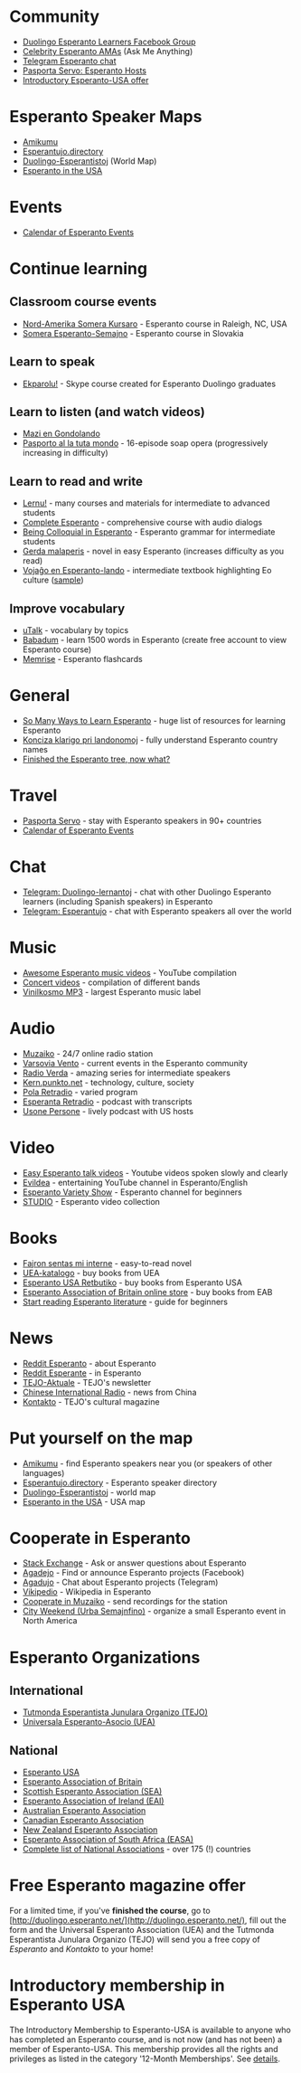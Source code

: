 # Community

* [Duolingo Esperanto Learners Facebook Group](https://www.facebook.com/groups/duolingo.esperanto.learners/)
* [Celebrity Esperanto AMAs](https://duolinguists.wordpress.com/celebrity-esperanto-amas) (Ask Me Anything)
* [Telegram Esperanto chat](https://www.telegramo.org/)
* [Pasporta Servo: Esperanto Hosts](https://pasportaservo.org/)
* [Introductory Esperanto-USA offer](https://bit.ly/2ce8Ok8)

# Esperanto Speaker Maps

* [Amikumu](https://www.amikumu.com/)
* [Esperantujo.directory](https://esperantujo.directory/)
* [Duolingo-Esperantistoj](https://www.google.com/maps/d/u/0/edit?mid=zHwhupZfxV_M.kEbZgnHaKo-o) (World Map)
* [Esperanto in the USA](https://bit.ly/EoUSA)

# Events

* [Calendar of Esperanto Events](https://www.eventoj.hu/kalendaro.htm)

# Continue learning

## Classroom course events

* [Nord-Amerika Somera Kursaro](http://nask.esperanto-usa.org/) - Esperanto course in Raleigh, NC, USA 
* [Somera Esperanto-Semajno](https://ses.ikso.net/) - Esperanto course in Slovakia 

## Learn to speak

* [Ekparolu!](http://edukado.net/ekparolu/prezento) - Skype course created for Esperanto Duolingo graduates

## Learn to listen (and watch videos)

* [Mazi en Gondolando](https://www.youtube.com/watch?v=wCJt_Advj-A&t=0s)
* [Pasporto al la tuta mondo](https://www.youtube.com/watch?v=OquSnGAKYGc=PL3VD8MnxHymAi4Xft9l52MtPdCe_RGmXY) - 16-episode soap opera (progressively increasing in difficulty)

## Learn to read and write

* [Lernu!](http://www.lernu.net/) - many courses and materials for intermediate to advanced students
* [Complete Esperanto](https://www.amazon.com/Complete-Esperanto-Learn-write-understand/dp/1473669189/) - comprehensive course with audio dialogs
* [Being Colloquial in Esperanto](http://pages.ucsd.edu/~dkjordan/eo/colloq/colloq.html) - Esperanto grammar for intermediate students
* [Gerda malaperis](http://esperantofre.com/gerdakd/gerda.pdf) - novel in easy Esperanto (increases difficulty as you read)
* [Vojaĝo en Esperanto-lando](https://eo.wikipedia.org/wiki/Voja%C4%9Do_en_Esperanto-lando) - intermediate textbook highlighting Eo culture ([sample](http://www.esperanto-mv.pp.ru/Vojagxo/kolker_1.pdf))

## Improve vocabulary

* [uTalk](https://utalk.com/en/store/esperanto) - vocabulary by topics
* [Babadum](https://babadum.com/) - learn 1500 words in Esperanto (create free account to view Esperanto course)
* [Memrise](https://www.memrise.com/courses/english/esperanto/) - Esperanto flashcards

# General

* [So Many Ways to Learn Esperanto](https://learnlangs.com/so-many-ways-to-learn-esperanto/) - huge list of resources for learning Esperanto
* [Konciza klarigo pri landonomoj](http://bonalingvo.org/docs/klarigoprilandonomoj.pdf) - fully understand Esperanto country names
* [Finished the Esperanto tree, now what?](https://duolinguists.wordpress.com/2022/03/01/finished-the-esperanto-tree-now-what/)
 
# Travel

* [Pasporta Servo](http://pasportaservo.org/) - stay with Esperanto speakers in 90+ countries
* [Calendar of Esperanto Events](https://eventaservo.org/)

# Chat

* [Telegram: Duolingo-lernantoj](https://duolingo.telegramo.org/) - chat with other Duolingo Esperanto learners (including Spanish speakers) in Esperanto
* [Telegram: Esperantujo](http://www.telegramo.org/) - chat with Esperanto speakers all over the world

# Music

* [Awesome Esperanto music videos](https://www.youtube.com/playlist?list=PLLg4HNcQo8zx3IMEXcrnRCkEhyXWDDf37) - YouTube compilation
* [Concert videos](http://bit.ly/koncertoj) - compilation of different bands
* [Vinilkosmo MP3](http://vinilkosmo-mp3.com/) - largest Esperanto music label

# Audio

* [Muzaiko](http://muzaiko.info/) - 24/7 online radio station
* [Varsovia Vento](http://www.podkasto.net/) - current events in the Esperanto community
* [Radio Verda](http://radioverda.com/) - amazing series for intermediate speakers
* [Kern.punkto.net](http://kern.punkto.info/) - technology, culture, society
* [Pola Retradio](http://pola-retradio.org/) - varied program
* [Esperanta Retradio](http://esperantaretradio.blogspot.de/) - podcast with transcripts
* [Usone Persone](https://podcasts.apple.com/tr/podcast/usone-persone/id1641931989?ign-itscg=30200&ign-itsct=podtail_podcast) - lively podcast with US hosts

# Video

* [Easy Esperanto talk videos](https://www.youtube.com/playlist?list=PLFl0DRnKDTf_SLReiabL311J-hIunZZ8b) - Youtube videos spoken slowly and clearly
* [Evildea](https://www.youtube.com/user/Evildela) - entertaining YouTube channel in Esperanto/English
* [Esperanto Variety Show](https://www.youtube.com/channel/UCXnT_KZNsQw-MX8Q8gJQDgw) - Esperanto channel for beginners
* [STUDIO](http://novajhoj.weebly.com/) - Esperanto video collection

# Books

* [Fajron sentas mi interne](http://www.u-matthias.de/verko/fajron.htm) - easy-to-read novel
* [UEA-katalogo](http://katalogo.uea.org/) - buy books from UEA
* [Esperanto USA Retbutiko](http://www.esperanto-usa.org/retbutiko/) - buy books from Esperanto USA
* [Esperanto Association of Britain online store](https://esperanto.org.uk/store/category/1-books/) - buy books from EAB
* [Start reading Esperanto literature](http://blogs.transparent.com/esperanto/start-reading-esperanto-literature/) - guide for beginners

# News

* [Reddit Esperanto](https://www.reddit.com/r/esperanto) - about Esperanto
* [Reddit Esperante](https://www.reddit.com/r/esperante) - in Esperanto
* [TEJO-Aktuale](https://www.tejo.org/tejo-aktuale/) - TEJO's newsletter
* [Chinese International Radio](http://esperanto.cri.cn/) - news from China
* [Kontakto](http://tejo.org/duolingo/?lang=en) - TEJO's cultural magazine

# Put yourself on the map

* [Amikumu](https://www.amikumu.com/) - find Esperanto speakers near you (or speakers of other languages)
* [Esperantujo.directory](http://esperantujo.directory/) - Esperanto speaker directory
* [Duolingo-Esperantistoj](https://www.google.com/maps/d/u/0/edit?mid=zHwhupZfxV_M.kEbZgnHaKo-o) - world map
* [Esperanto in the USA](https://www.duolingo.com/comment/9089428) - USA map

# Cooperate in Esperanto

* [Stack Exchange](https://esperanto.stackexchange.com/) - Ask or answer questions about Esperanto
* [Agadejo](https://www.facebook.com/groups/agadejo/) - Find or announce Esperanto projects (Facebook)
* [Agadujo](https://agadujo.telegramo.org/) - Chat about Esperanto projects (Telegram)
* [Vikipedio](http://eo.wikipedia.org/) - Wikipedia in Esperanto
* [Cooperate in Muzaiko](http://muzaiko.info/partoprenu) - send recordings for the station
* [City Weekend (Urba Semajnfino)](https://docs.google.com/document/d/1Aelx8sd2cTTa_9vPO2NmEcZpYJWq18aopSfYAAejgNk/edit?fbclid=IwAR1l5UUJDTUXYtqE7aNzUvBE-C1dfcd0YlzT95GGeInwEziWW8YTVnPnYbc) - organize a small Esperanto event in North America

# Esperanto Organizations

## International

* [Tutmonda Esperantista Junulara Organizo (TEJO)](http://www.tejo.org/)
* [Universala Esperanto-Asocio (UEA)](http://www.uea.org/)

## National

* [Esperanto USA](http://www.esperanto-usa.org/)
* [Esperanto Association of Britain](http://www.esperanto-gb.org/)
* [Scottish Esperanto Association (SEA)](http://www.skotlando.org/)
* [Esperanto Association of Ireland (EAI)](http://esperanto.ie/)
* [Australian Esperanto Association](http://www.esperanto.org.au/)
* [Canadian Esperanto Association](http://www.esperanto.ca/)
* [New Zealand Esperanto Association](http://en.esperanto.org.nz/)
* [Esperanto Association of South Africa (EASA)](http://www.esperanto.org.za/english.html)
* [Complete list of National Associations](http://uea.org/landoj/tutmonde) - over 175 (!) countries

# Free Esperanto magazine offer

For a limited time, if you've **finished the course**, go to [http://duolingo.esperanto.net/](http://duolingo.esperanto.net/), fill out the form and the Universal Esperanto Association (UEA) and the Tutmonda Esperantista Junulara Organizo (TEJO) will send you a free copy of _Esperanto_ and _Kontakto_ to your home!

# Introductory membership in Esperanto USA

The Introductory Membership to Esperanto-USA is available to anyone who has completed an Esperanto course, and is not now (and has not been) a member of Esperanto-USA. This membership provides all the rights and privileges as listed in the category '12-Month Memberships'. See [details](http://bit.ly/2ce8Ok8).
